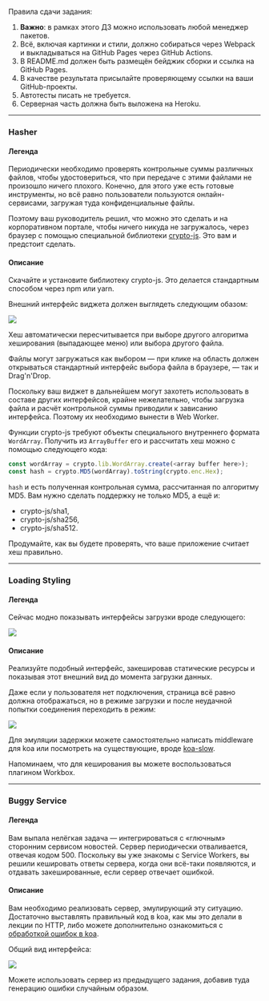 Правила сдачи задания:

1. **Важно**: в рамках этого ДЗ можно использовать любой менеджер пакетов.
2. Всё, включая картинки и стили, должно собираться через Webpack и выкладываться на GitHub Pages через GitHub Actions.
3. В README.md должен быть размещён бейджик сборки и ссылка на GitHub Pages.
4. В качестве результата присылайте проверяющему ссылки на ваши GitHub-проекты.
5. Автотесты писать не требуется.
6. Серверная часть должна быть выложена на Heroku.

---

### Hasher

#### Легенда

Периодически необходимо проверять контрольные суммы различных файлов, чтобы удостовериться, что при передаче с этими файлами не произошло ничего плохого. Конечно, для этого уже есть готовые инструменты, но всё равно пользователи пользуются онлайн-сервисами, загружая туда конфиденциальные файлы.

Поэтому ваш руководитель решил, что можно это сделать и на корпоративном портале, чтобы ничего никуда не загружалось, через браузер с помощью специальной библиотеки [crypto-js](https://github.com/brix/crypto-js/). Это вам и предстоит сделать.

#### Описание

Скачайте и установите библиотеку crypto-js. Это делается стандартным способом через npm или yarn.

Внешний интерфейс виджета должен выглядеть следующим обазом:

![](./pic/hasher.png)

Хеш автоматически пересчитывается при выборе другого алгоритма хеширования (выпадающее меню) или выбора другого файла.

Файлы могут загружаться как выбором — при клике на область должен открываться стандартный интерфейс выбора файла в браузере, — так и Drag'n'Drop.

Поскольку ваш виджет в дальнейшем могут захотеть использовать в составе других интерфейсов, крайне нежелательно, чтобы загрузка файла и расчёт контрольной суммы приводили к зависанию интерфейса. Поэтому их необходимо вынести в Web Worker. 

Функции crypto-js требуют объекты специального внутреннего формата `WordArray`. Получить из `ArrayBuffer` его и рассчитать хеш можно с помощью следующего кода:
```javascript
const wordArray = crypto.lib.WordArray.create(<array buffer here>);
const hash = crypto.MD5(wordArray).toString(crypto.enc.Hex);
```

`hash` и есть полученная контрольная сумма, рассчитанная по алгоритму MD5. Вам нужно сделать поддержку не только MD5, а ещё и:
* crypto-js/sha1,
* crypto-js/sha256,
* crypto-js/sha512.

Продумайте, как вы будете проверять, что ваше приложение считает хеш правильно.

---

### Loading Styling

#### Легенда

Сейчас модно показывать интерфейсы загрузки вроде следующего:

![](./pic/loading.png)

#### Описание

Реализуйте подобный интерфейс, закешировав статические ресурсы и показывая этот внешний вид до момента загрузки данных.

Даже если у пользователя нет подключения, страница всё равно должна отображаться, но в режиме загрузки и после неудачной попытки соединения переходить в режим:

![](./pic/loading-2.png)

Для эмуляции задержки можете самостоятельно написать middleware для koa или посмотреть на существующие, вроде [koa-slow](https://github.com/bahmutov/koa-slow).

Напоминаем, что для кеширования вы можете воспользоваться плагином Workbox.

---

### Buggy Service

#### Легенда

Вам выпала нелёгкая задача — интегрироваться с «глючным» сторонним сервисом новостей. Сервер периодически отваливается, отвечая кодом 500. Поскольку вы уже знакомы с Service Workers, вы решили кешировать ответы сервера, когда они всё-таки появляются, и отдавать закешированные, если сервер отвечает ошибкой.

#### Описание

Вам необходимо реализовать сервер, эмулирующий эту ситуацию. Достаточно выставлять правильный код в koa, как мы это делали в лекции по HTTP, либо можете дополнительно ознакомиться с [обработкой ошибок в koa](https://github.com/koajs/koa/wiki/Error-Handling).

Общий вид интерфейса:

![](./pic/buggy.png)

Можете использовать сервер из предыдущего задания, добавив туда генерацию ошибки случайным образом.
